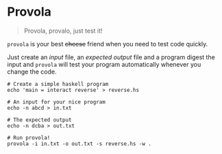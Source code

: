 # Provola

> Provola, provalo, just test it!

`provola` is your best ~~cheese~~ friend when you need to test code quickly.

Just create an *input* file, an *expected output* file and a program digest the
input and `provola` will test your program automatically whenever
you change the code.

```shell
# Create a simple haskell program
echo 'main = interact reverse' > reverse.hs

# An input for your nice program
echo -n abcd > in.txt

# The expected output
echo -n dcba > out.txt

# Run provola!
provola -i in.txt -o out.txt -s reverse.hs -w .
```
